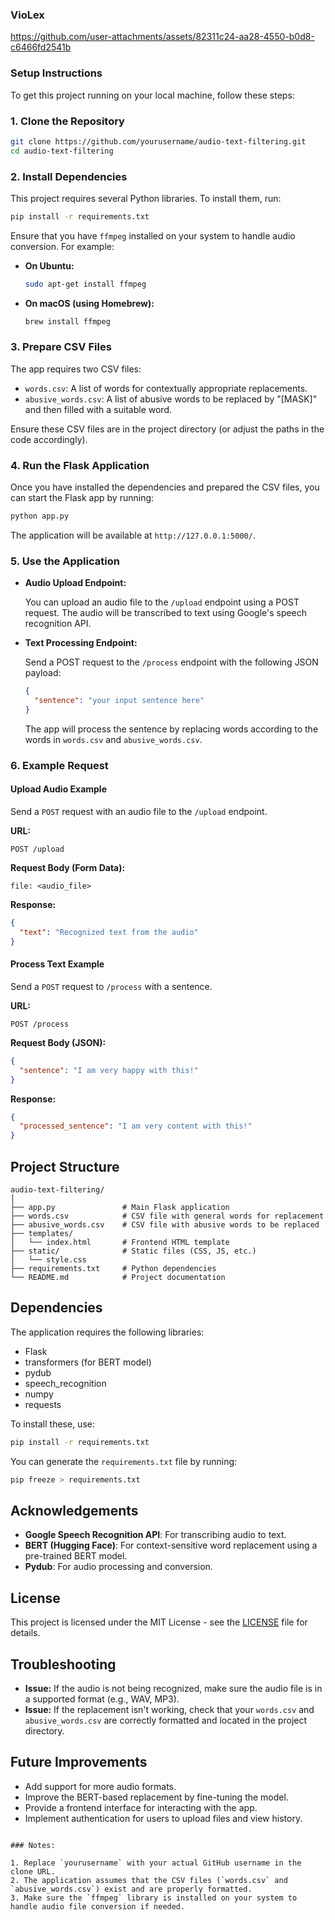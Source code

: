 ### VioLex

https://github.com/user-attachments/assets/82311c24-aa28-4550-b0d8-c6466fd2541b


### Setup Instructions

To get this project running on your local machine, follow these steps:

### 1. Clone the Repository

```bash
git clone https://github.com/yourusername/audio-text-filtering.git
cd audio-text-filtering
```

### 2. Install Dependencies

This project requires several Python libraries. To install them, run:

```bash
pip install -r requirements.txt
```

Ensure that you have `ffmpeg` installed on your system to handle audio conversion. For example:

- **On Ubuntu:**

  ```bash
  sudo apt-get install ffmpeg
  ```

- **On macOS (using Homebrew):**

  ```bash
  brew install ffmpeg
  ```

### 3. Prepare CSV Files

The app requires two CSV files:

- `words.csv`: A list of words for contextually appropriate replacements.
- `abusive_words.csv`: A list of abusive words to be replaced by "[MASK]" and then filled with a suitable word.

Ensure these CSV files are in the project directory (or adjust the paths in the code accordingly).

### 4. Run the Flask Application

Once you have installed the dependencies and prepared the CSV files, you can start the Flask app by running:

```bash
python app.py
```

The application will be available at `http://127.0.0.1:5000/`.

### 5. Use the Application

- **Audio Upload Endpoint:**
  
  You can upload an audio file to the `/upload` endpoint using a POST request. The audio will be transcribed to text using Google's speech recognition API.

- **Text Processing Endpoint:**
  
  Send a POST request to the `/process` endpoint with the following JSON payload:

  ```json
  {
    "sentence": "your input sentence here"
  }
  ```

  The app will process the sentence by replacing words according to the words in `words.csv` and `abusive_words.csv`.

### 6. Example Request

#### Upload Audio Example

Send a `POST` request with an audio file to the `/upload` endpoint.

**URL:**
```
POST /upload
```

**Request Body (Form Data):**
```
file: <audio_file>
```

**Response:**
```json
{
  "text": "Recognized text from the audio"
}
```

#### Process Text Example

Send a `POST` request to `/process` with a sentence.

**URL:**
```
POST /process
```

**Request Body (JSON):**
```json
{
  "sentence": "I am very happy with this!"
}
```

**Response:**
```json
{
  "processed_sentence": "I am very content with this!"
}
```

## Project Structure

```
audio-text-filtering/
│
├── app.py               # Main Flask application
├── words.csv            # CSV file with general words for replacement
├── abusive_words.csv    # CSV file with abusive words to be replaced
├── templates/
│   └── index.html       # Frontend HTML template
├── static/              # Static files (CSS, JS, etc.)
│   └── style.css
├── requirements.txt     # Python dependencies
└── README.md            # Project documentation
```

## Dependencies

The application requires the following libraries:

- Flask
- transformers (for BERT model)
- pydub
- speech_recognition
- numpy
- requests

To install these, use:

```bash
pip install -r requirements.txt
```

You can generate the `requirements.txt` file by running:

```bash
pip freeze > requirements.txt
```

## Acknowledgements

- **Google Speech Recognition API**: For transcribing audio to text.
- **BERT (Hugging Face)**: For context-sensitive word replacement using a pre-trained BERT model.
- **Pydub**: For audio processing and conversion.
  
## License

This project is licensed under the MIT License - see the [LICENSE](LICENSE) file for details.

## Troubleshooting

- **Issue:** If the audio is not being recognized, make sure the audio file is in a supported format (e.g., WAV, MP3).
- **Issue:** If the replacement isn't working, check that your `words.csv` and `abusive_words.csv` are correctly formatted and located in the project directory.

## Future Improvements

- Add support for more audio formats.
- Improve the BERT-based replacement by fine-tuning the model.
- Provide a frontend interface for interacting with the app.
- Implement authentication for users to upload files and view history.

```

### Notes:

1. Replace `yourusername` with your actual GitHub username in the clone URL.
2. The application assumes that the CSV files (`words.csv` and `abusive_words.csv`) exist and are properly formatted.
3. Make sure the `ffmpeg` library is installed on your system to handle audio file conversion if needed.
